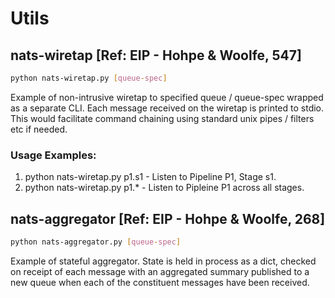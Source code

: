 # Utils

## nats-wiretap [Ref: EIP - Hohpe & Woolfe, 547]

``` bash
python nats-wiretap.py [queue-spec]
```
Example of non-intrusive wiretap to specified queue / queue-spec wrapped as a separate CLI.
Each message received on the wiretap is printed to stdio.  This would facilitate command 
chaining using standard unix pipes / filters etc if needed. 

### Usage Examples:

1. python nats-wiretap.py p1.s1 - Listen to Pipeline P1, Stage s1.
2. python nats-wiretap.py p1.*  - Listen to Pipleine P1 across all stages.

## nats-aggregator [Ref: EIP - Hohpe & Woolfe, 268]

``` bash
python nats-aggregator.py [queue-spec]
```
Example of stateful aggregator.  State is held in process as a dict, 
checked on receipt of each message with an aggregated summary published to a new queue 
when each of the constituent messages have been received.